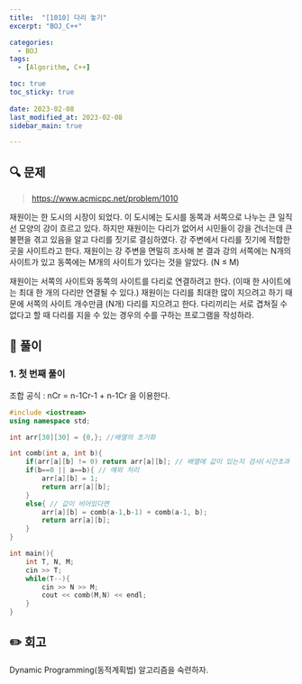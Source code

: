 ```yaml
---
title:  "[1010] 다리 놓기"
excerpt: "BOJ_C++"

categories:
  - BOJ
tags:
  - [Algorithm, C++]

toc: true
toc_sticky: true
 
date: 2023-02-08
last_modified_at: 2023-02-08
sidebar_main: true

---
```

<!--
문제 🔍
풀이 🎯 ⭕ ❌
주의할 점 🚨
짚고갈 점 ✏️
기타 🔥🌝🪐🔔
-->
## 🔍 문제
> <https://www.acmicpc.net/problem/1010>
<div class="notice" markdown="1">
재원이는 한 도시의 시장이 되었다. 이 도시에는 도시를 동쪽과 서쪽으로 나누는 큰 일직선 모양의 강이 흐르고 있다. 하지만 재원이는 다리가 없어서 시민들이 강을 건너는데 큰 불편을 겪고 있음을 알고 다리를 짓기로 결심하였다. 강 주변에서 다리를 짓기에 적합한 곳을 사이트라고 한다. 재원이는 강 주변을 면밀히 조사해 본 결과 강의 서쪽에는 N개의 사이트가 있고 동쪽에는 M개의 사이트가 있다는 것을 알았다. (N ≤ M)

재원이는 서쪽의 사이트와 동쪽의 사이트를 다리로 연결하려고 한다. (이때 한 사이트에는 최대 한 개의 다리만 연결될 수 있다.) 재원이는 다리를 최대한 많이 지으려고 하기 때문에 서쪽의 사이트 개수만큼 (N개) 다리를 지으려고 한다. 다리끼리는 서로 겹쳐질 수 없다고 할 때 다리를 지을 수 있는 경우의 수를 구하는 프로그램을 작성하라.
</div>

## 🎯 풀이
### 1. 첫 번째 풀이
조합 공식 : nCr = n-1Cr-1 + n-1Cr 을 이용한다.
```cpp
#include <iostream>
using namespace std;

int arr[30][30] = {0,}; //배열의 초기화

int comb(int a, int b){
    if(arr[a][b] != 0) return arr[a][b]; // 배열에 값이 있는지 검사(시간초과 방지)
    if(b==0 || a==b){ // 예외 처리
        arr[a][b] = 1;
        return arr[a][b];
    }
    else{ // 값이 비어있다면
        arr[a][b] = comb(a-1,b-1) + comb(a-1, b);
        return arr[a][b];
    }
}

int main(){
    int T, N, M;
    cin >> T;
    while(T--){
        cin >> N >> M;
        cout << comb(M,N) << endl;
    }
}
```

## ✏️ 회고
Dynamic Programming(동적계획법) 알고리즘을 숙련하자.